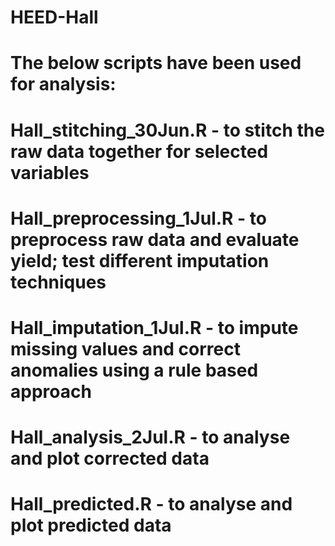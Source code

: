 # HEED-Hall
# The below scripts have been used for analysis:
# Hall_stitching_30Jun.R - to stitch the raw data together for selected variables
# Hall_preprocessing_1Jul.R - to preprocess raw data and evaluate yield; test different imputation techniques
# Hall_imputation_1Jul.R - to impute missing values and correct anomalies using a rule based approach
# Hall_analysis_2Jul.R - to analyse and plot corrected data
# Hall_predicted.R - to analyse and plot predicted data
